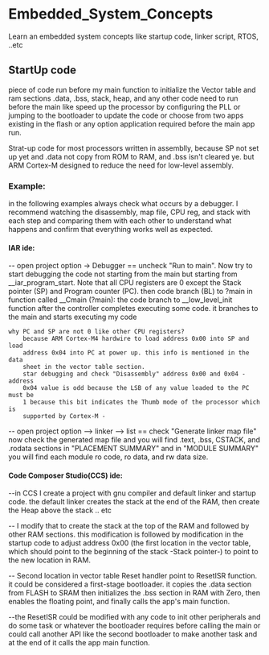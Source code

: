 # Embedded_System_Concepts
 Learn an embedded system concepts like startup code, linker script, RTOS, ..etc
 
## StartUp code
piece of code run before my main function to initialize the Vector table and 
ram sections .data, .bss, stack, heap, and any other code need to run before the
main like speed up the processor by configuring the PLL or jumping to the 
bootloader to update the code or choose from two apps existing in the flash or 
any option application required before the main app run.

Strat-up code for most processors written in assemblly, because SP not set up 
yet and .data not copy from ROM to RAM, and .bss isn't cleared ye. but ARM 
Cortex-M designed to reduce the need for low-level assembly.


### Example:
in the following examples always check what occurs by a debugger. I recommend 
watching the disassembly, map file, CPU reg, and stack with each step and 
comparing them with each other to understand what happens and confirm that 
everything works well as expected.

#### IAR ide:
-- open project option -> Debugger == uncheck "Run to main".
    Now try to start debugging the code not starting from the main but starting 
    from __iar_program_start. 
    Note that all CPU registers are 0 except the Stack pointer (SP) and Program 
    counter (PC).
    then code branch (BL) to ?main
    in function called __Cmain (?main):
        the code branch to __low_level_init function after the controller 
        completes executing some code. it branches to the main and starts 
        executing my code

    why PC and SP are not 0 like other CPU registers?
        because ARM Cortex-M4 hardwire to load address 0x00 into SP and load 
        address 0x04 into PC at power up. this info is mentioned in the data 
        sheet in the vector table section.
        star debugging and check "Disassembly" address 0x00 and 0x04 - address 
        0x04 value is odd because the LSB of any value loaded to the PC must be 
        1 because this bit indicates the Thumb mode of the processor which is 
        supported by Cortex-M -


-- open project option --> linker --> list == check "Generate linker map file"
    now check the generated map file and you will find .text, .bss, CSTACK, and 
    .rodata sections in "PLACEMENT SUMMARY" and in "MODULE SUMMARY" you will 
    find each module ro code, ro data, and rw data size.
    
    
#### Code Composer Studio(CCS) ide:
--in CCS I create a project with gnu compiler and default linker and startup code. 
the default linker creates the stack at the end of the RAM, then create the Heap 
above the stack .. etc

-- I modify that to create the stack at the top of the RAM and followed by other 
RAM sections. this modification is followed by modification in the startup code 
to adjust address 0x00 (the first location in the vector table, which should 
point to the beginning of the stack -Stack pointer-) to point to the new location 
in RAM.

-- Second location in vector table Reset handler point to ResetISR function. 
it could be considered a first-stage bootloader. it copies the .data section from 
FLASH to SRAM then initializes the .bss section in RAM with Zero, then enables the 
floating point, and finally calls the app's main function.

--the ResetISR could be modified with any code to init other peripherals and do some 
task or whatever the bootloader requires before calling the main or could call another 
API like the second bootloader to make another task and at the end of it calls the app 
main function.


